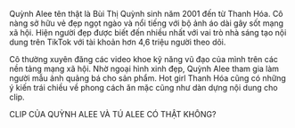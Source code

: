 Quỳnh Alee tên thật là Bùi Thị Quỳnh sinh năm 2001 đến từ Thanh Hóa. Cô nàng sở hữu vẻ đẹp ngọt ngào và nổi tiếng với bộ ảnh áo dài gây sốt mạng xã hội. Hiện người đẹp được biết đến nhiều nhất với vai trò nhà sáng tạo nội dung trên TikTok với tài khoản hơn 4,6 triệu người theo dõi.


Cô thường xuyên đăng các video khoe kỹ năng vũ đạo của mình trên các nền tảng mạng xã hội. Nhờ ngoại hình xinh đẹp, Quỳnh Alee tham gia làm người mẫu ảnh quảng bá cho sản phẩm. Hot girl Thanh Hóa cũng có những ý kiến ​​trái chiều về phong cách ăn mặc cũng như dàn dựng nội dung cho clip.


CLIP CỦA QUỲNH ALEE VÀ TÚ ALEE CÓ THẬT KHÔNG?
